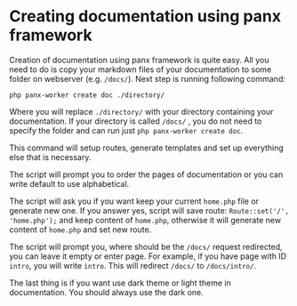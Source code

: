 # Creating documentation using panx framework

Creation of documentation using panx framework is quite easy. All you need to do is copy your markdown files of your documentation to some folder on webserver (e.g. `/docs/`). Next step is running following command:

`php panx-worker create doc ./directory/`

Where you will replace `./directory/` with your directory containing your documentation. If your directory is called `/docs/` , you do not need to specify the folder and can run just `php panx-worker create doc`.

This command will setup routes, generate templates and set up everything else that is necessary. 

The script will prompt you to order the pages of documentation or you can write default to use alphabetical.

The script will ask you if you want keep your current `home.php` file or generate new one. If you answer yes, script will save route: `Route::set('/', 'home.php');` and keep content of `home.php`, otherwise it will generate new content of `home.php` and set new route.

The script will prompt you, where should be the `/docs/` request redirected, you can leave it empty or enter page. For example, if you have page with ID `intro`, you will write `intro`. This will redirect `/docs/` to `/docs/intro/`.

The last thing is if you want use dark theme or light theme in documentation. You should always use the dark one.